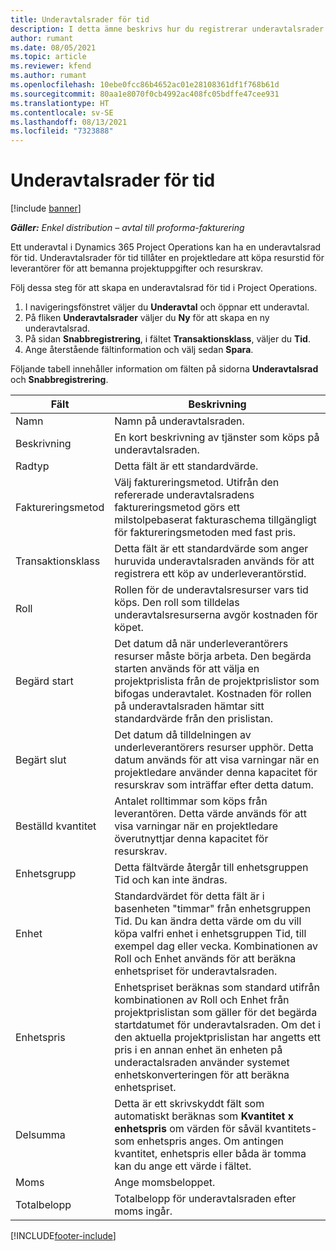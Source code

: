 ```yaml
---
title: Underavtalsrader för tid
description: I detta ämne beskrivs hur du registrerar underavtalsrader för tid och registrerar köp av tid från leverantörer.
author: rumant
ms.date: 08/05/2021
ms.topic: article
ms.reviewer: kfend
ms.author: rumant
ms.openlocfilehash: 10ebe0fcc86b4652ac01e28108361df1f768b61d
ms.sourcegitcommit: 80aa1e8070f0cb4992ac408fc05bdffe47cee931
ms.translationtype: HT
ms.contentlocale: sv-SE
ms.lasthandoff: 08/13/2021
ms.locfileid: "7323888"
---
```

# <a name="subcontract-lines-for-time"></a>Underavtalsrader för tid

[!include [banner](../../includes/dataverse-preview.md)]

_**Gäller:** Enkel distribution – avtal till proforma-fakturering_

Ett underavtal i Dynamics 365 Project Operations kan ha en underavtalsrad för tid. Underavtalsrader för tid tillåter en projektledare att köpa resurstid för leverantörer för att bemanna projektuppgifter och resurskrav.

Följ dessa steg för att skapa en underavtalsrad för tid i Project Operations.

1. I navigeringsfönstret väljer du **Underavtal** och öppnar ett underavtal.
2. På fliken **Underavtalsrader** väljer du **Ny** för att skapa en ny underavtalsrad.
3. På sidan **Snabbregistrering**, i fältet **Transaktionsklass**, väljer du **Tid**.
4. Ange återstående fältinformation och välj sedan **Spara**.

  Följande tabell innehåller information om fälten på sidorna **Underavtalsrad** och **Snabbregistrering**.

| **Fält** | **Beskrivning** |
| --- | --- |
| Namn | Namn på underavtalsraden. |
| Beskrivning | En kort beskrivning av tjänster som köps på underavtalsraden. | 
| Radtyp | Detta fält är ett standardvärde.  |
| Faktureringsmetod | Välj faktureringsmetod. Utifrån den refererade underavtalsradens faktureringsmetod görs ett milstolpebaserat fakturaschema tillgängligt för faktureringsmetoden med fast pris. |
| Transaktionsklass | Detta fält är ett standardvärde som anger huruvida underavtalsraden används för att registrera ett köp av underleverantörstid. |
| Roll | Rollen för de underavtalsresurser vars tid köps. Den roll som tilldelas underavtalsresurserna avgör kostnaden för köpet. |
| Begärd start | Det datum då när underleverantörers resurser måste börja arbeta. Den begärda starten används för att välja en projektprislista från de projektprislistor som bifogas underavtalet. Kostnaden för rollen på underavtalsraden hämtar sitt standardvärde från den prislistan. |
| Begärt slut | Det datum då tilldelningen av underleverantörers resurser upphör. Detta datum används för att visa varningar när en projektledare använder denna kapacitet för resurskrav som inträffar efter detta datum. |
| Beställd kvantitet | Antalet rolltimmar som köps från leverantören. Detta värde används för att visa varningar när en projektledare överutnyttjar denna kapacitet för resurskrav. |
| Enhetsgrupp | Detta fältvärde återgår till enhetsgruppen Tid och kan inte ändras.  |
| Enhet | Standardvärdet för detta fält är i basenheten "timmar" från enhetsgruppen Tid. Du kan ändra detta värde om du vill köpa valfri enhet i enhetsgruppen Tid, till exempel dag eller vecka. Kombinationen av Roll och Enhet används för att beräkna enhetspriset för underavtalsraden. |
| Enhetspris | Enhetspriset beräknas som standard utifrån kombinationen av Roll och Enhet från projektprislistan som gäller för det begärda startdatumet för underavtalsraden. Om det i den aktuella projektprislistan har angetts ett pris i en annan enhet än enheten på underactalsraden använder systemet enhetskonverteringen för att beräkna enhetspriset. |
| Delsumma | Detta är ett skrivskyddt fält som automatiskt beräknas som **Kvantitet x enhetspris** om värden för såväl kvantitets- som enhetspris anges. Om antingen kvantitet, enhetspris eller båda är tomma kan du ange ett värde i fältet. |
| Moms |  Ange momsbeloppet. |
| Totalbelopp | Totalbelopp för underavtalsraden efter moms ingår. |


[!INCLUDE[footer-include](../../includes/footer-banner.md)]
